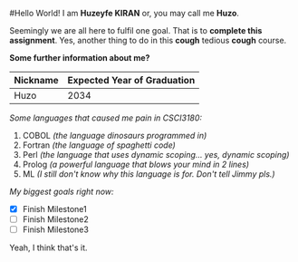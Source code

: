 #Hello World!
I am **Huzeyfe KIRAN** or, you may call me **Huzo**.

Seemingly we are all here to fulfil one goal. That is to **complete this
assignment**. Yes, another thing to do in this **cough** tedious **cough**
course.

**Some further information about me?**

| Nickname     | Expected Year of Graduation |
| ------------ | ------------                |
| Huzo         | 2034                        |

*Some languages that caused me pain in CSCI3180:*
1. COBOL *(the language dinosaurs programmed in)*
2. Fortran *(the language of spaghetti code)*
3. Perl *(the language that uses dynamic scoping... yes, dynamic scoping)*
4. Prolog *(a powerful language that blows your mind in 2 lines)*
5. ML *(I still don't know why this language is for. Don't tell Jimmy pls.)*

*My biggest goals right now:*
- [x] Finish Milestone1
- [ ] Finish Milestone2
- [ ] Finish Milestone3

Yeah, I think that's it.
